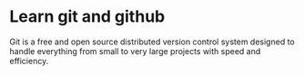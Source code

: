 # Learn git and github

Git is a free and open source distributed version control system designed to handle everything from small to very large projects with speed and efficiency.